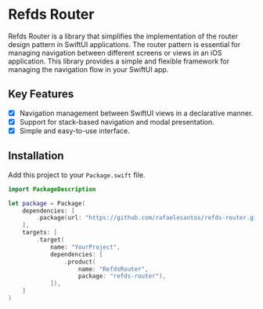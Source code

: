 # Refds Router

Refds Router is a library that simplifies the implementation of the router design pattern in SwiftUI applications. The router pattern is essential for managing navigation between different screens or views in an iOS application. This library provides a simple and flexible framework for managing the navigation flow in your SwiftUI app.

## Key Features

- [X] Navigation management between SwiftUI views in a declarative manner.
- [X] Support for stack-based navigation and modal presentation.
- [X] Simple and easy-to-use interface.

## Installation

Add this project to your `Package.swift` file.

```swift
import PackageDescription

let package = Package(
    dependencies: [
        .package(url: "https://github.com/rafaelesantos/refds-router.git", branch: "main")
    ],
    targets: [
        .target(
            name: "YourProject",
            dependencies: [
                .product(
                    name: "RefdsRouter",
                    package: "refds-router"),
            ]),
    ]
)
```
